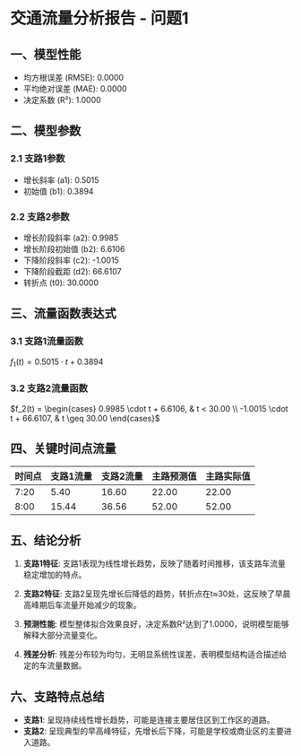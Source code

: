 # 交通流量分析报告 - 问题1

## 一、模型性能

- 均方根误差 (RMSE): 0.0000
- 平均绝对误差 (MAE): 0.0000
- 决定系数 (R²): 1.0000

## 二、模型参数

### 2.1 支路1参数

- 增长斜率 (a1): 0.5015
- 初始值 (b1): 0.3894

### 2.2 支路2参数

- 增长阶段斜率 (a2): 0.9985
- 增长阶段初始值 (b2): 6.6106
- 下降阶段斜率 (c2): -1.0015
- 下降阶段截距 (d2): 66.6107
- 转折点 (t0): 30.0000

## 三、流量函数表达式

### 3.1 支路1流量函数

$f_1(t) = 0.5015 \cdot t + 0.3894$

### 3.2 支路2流量函数

$f_2(t) = \begin{cases} 0.9985 \cdot t + 6.6106, & t < 30.00 \\ -1.0015 \cdot t + 66.6107, & t \geq 30.00 \end{cases}$

## 四、关键时间点流量

| 时间点 | 支路1流量 | 支路2流量 | 主路预测值 | 主路实际值 |
|--------|----------|----------|------------|------------|
| 7:20 | 5.40 | 16.60 | 22.00 | 22.00 |
| 8:00 | 15.44 | 36.56 | 52.00 | 52.00 |

## 五、结论分析

1. **支路1特征**: 支路1表现为线性增长趋势，反映了随着时间推移，该支路车流量稳定增加的特点。

2. **支路2特征**: 支路2呈现先增长后降低的趋势，转折点在t≈30处，这反映了早晨高峰期后车流量开始减少的现象。

3. **预测性能**: 模型整体拟合效果良好，决定系数R²达到了1.0000，说明模型能够解释大部分流量变化。

4. **残差分析**: 残差分布较为均匀，无明显系统性误差，表明模型结构适合描述给定的车流量数据。

## 六、支路特点总结

- **支路1**: 呈现持续线性增长趋势，可能是连接主要居住区到工作区的道路。
- **支路2**: 呈现典型的早高峰特征，先增长后下降，可能是学校或商业区的主要进入道路。
